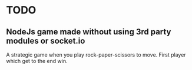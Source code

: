 # TODO

## NodeJs game made without using 3rd party modules or socket.io

A strategic game when you play rock-paper-scissors to move. 
First player which get to the end win.
